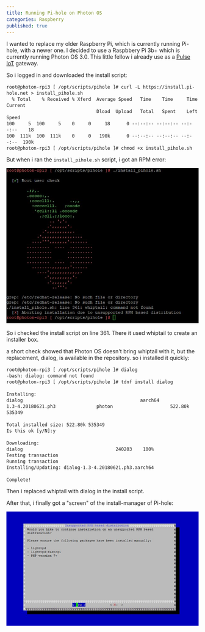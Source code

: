 ```yaml
---
title: Running Pi-hole on Photon OS
categories: Raspberry
published: true
---
```

I wanted to replace my older Raspberry Pi, which is currently running Pi-hole, with a newer one. I decided to use a Raspbbery Pi 3b+ which is currently running Photon OS 3.0.
This little fellow i already use as a [Pulse IoT](https://www.vmware.com/products/pulse-iot-device-management.html) gateway.

So i logged in and downloaded the install script:

```
root@photon-rpi3 [ /opt/scripts/pihole ]# curl -L https://install.pi-hole.net > install_pihole.sh
  % Total    % Received % Xferd  Average Speed   Time    Time     Time  Current
                                 Dload  Upload   Total   Spent    Left  Speed
100     5  100     5    0     0     18      0 --:--:-- --:--:-- --:--:--    18
100  111k  100  111k    0     0   190k      0 --:--:-- --:--:-- --:--:--  190k
root@photon-rpi3 [ /opt/scripts/pihole ]# chmod +x install_pihole.sh
```

But when i ran the ```install_pihole.sh``` script, i got an RPM error:

![](/images/pihole_install_error.JPG)

So i checked the install script on line 361.
There it used whiptail to create an installer box.

a short check showed that Photon OS doesn't bring whiptail with it, but the replacement, dialog, is available in the repository.
so i installed it quickly:

```
root@photon-rpi3 [ /opt/scripts/pihole ]# dialog
-bash: dialog: command not found
root@photon-rpi3 [ /opt/scripts/pihole ]# tdnf install dialog

Installing:
dialog                                           aarch64                  1.3-4.20180621.ph3               photon                     522.80k 535349

Total installed size: 522.80k 535349
Is this ok [y/N]:y

Downloading:
dialog                                  240203    100%
Testing transaction
Running transaction
Installing/Updating: dialog-1.3-4.20180621.ph3.aarch64

Complete!
```

Then i replaced whiptail with dialog in the install script.

After that, i finally got a "screen" of the install-manager of Pi-hole:

![](/images/pihole_install_1st.JPG)
